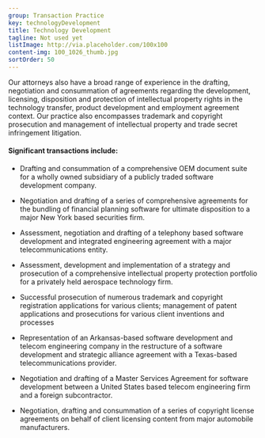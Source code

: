 ```yaml
---
group: Transaction Practice
key: technologyDevelopment
title: Technology Development
tagline: Not used yet
listImage: http://via.placeholder.com/100x100
content-img: 100_1026_thumb.jpg
sortOrder: 50
---
```

Our attorneys also have a broad range of experience in the drafting, negotiation and
consummation of agreements regarding the development, licensing, disposition and
protection of intellectual property rights in the technology transfer, product development
and employment agreement context. Our practice also encompasses trademark and copyright
prosecution and management of intellectual property and trade secret infringement litigation.

#### Significant transactions include:

*   Drafting and consummation of a comprehensive OEM document suite for a wholly owned subsidiary of a publicly traded software development company.

*   Negotiation and drafting of a series of comprehensive agreements for the bundling of financial planning software for ultimate disposition to a major New York based securities firm.

*   Assessment, negotiation and drafting of a telephony based software development and integrated engineering agreement with a major telecommunications entity.

*   Assessment, development and implementation of a strategy and prosecution of a comprehensive intellectual property protection portfolio for a privately held aerospace technology firm.

*   Successful prosecution of numerous trademark and copyright registration applications for various clients; management of patent applications and prosecutions for various client inventions and processes

*   Representation of an Arkansas-based software development and telecom engineering company in the restructure of a software development and strategic alliance agreement with a Texas-based telecommunications provider.

*   Negotiation and drafting of a Master Services Agreement for software development between a United States based telecom engineering firm and a foreign subcontractor.

*   Negotiation, drafting and consummation of a series of copyright license agreements on behalf of client licensing content from major automobile manufacturers.